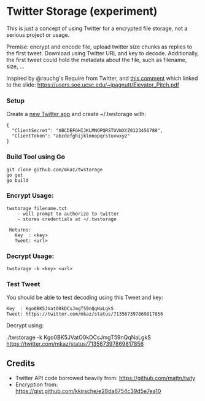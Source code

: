 
# Twitter Storage (experiment)

This is just a concept of using Twitter for a encrypted file storage, not a serious project or usage.

Premise: encrypt and encode file, upload twitter size chunks as replies to the first tweet. Download using Twitter URL and key to decode. Additionally, the first tweet could hold the metadata about the file, such as filename, size, ...

Inspired by @rauchg's Require from Twitter, and <a href="https://news.ycombinator.com/item?id=11352150">this comment</a> which linked to the slide: <a href="https://users.soe.ucsc.edu/~jpagnutt/Elevator_Pitch.pdf">https://users.soe.ucsc.edu/~jpagnutt/Elevator_Pitch.pdf</a>


### Setup

Create a <a href="https://apps.twitter.com/">new Twitter app</a> and create ~/.twstorage with:

```
{
  "ClientSecret": "ABCDEFGHIJKLMNOPQRSTUVWXYZ0123456789",
  "ClientToken": "abcdefghijklmnopqrstuvwxyz"
}
```


### Build Tool using Go

```
git clone github.com/mkaz/twstorage
go get
go build
```


### Encrypt Usage:

```
twstorage filename.txt
    - will prompt to authorize to twitter
    - stores credentials at ~/.twstorage

 Returns:
   Key  : <key>
   Tweet: <url>
```

### Decrypt Usage:
```
twstorage -k <key> <url>
```


### Test Tweet

You should be able to test decoding using this Tweet and key:

```
Key  : Kgo0BK5JVatO0kDCsJmgT59nQqNaLgkS
Tweet: https://twitter.com/mkaz/status/713567397869817856
```

Decrypt using:

./twstorage -k Kgo0BK5JVatO0kDCsJmgT59nQqNaLgkS https://twitter.com/mkaz/status/713567397869817856


## Credits

* Twitter API code borrowed heavily from: https://github.com/mattn/twty
* Encryption from: https://gist.github.com/kkirsche/e28da6754c39d5e7ea10


